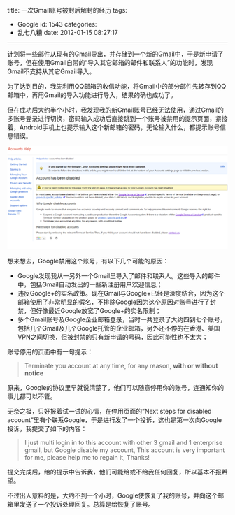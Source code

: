 title: 一次Gmail账号被封后解封的经历
tags:
  - Google
id: 1543
categories:
  - 乱七八糟
date: 2012-01-15 08:27:17
---

计划将一些邮件从现有的Gmail导出，并存储到一个新的Gmail中，于是新申请了账号，但在使用Gmail自带的“导入其它邮箱的邮件和联系人”的功能时，发现Gmail不支持从其它Gmail导入。

为了达到目的，我先利用QQ邮箱的收信功能，将Gmail中的部分邮件先转存到QQ邮箱中，再用Gmail的导入功能进行导入，结果的确也成功了。

但在成功后大约半个小时，我发现我的新Gmail账号已经无法使用，通过Gmail的多账号登录进行切换，密码输入成功后直接跳到一个账号被禁用的提示页面，紧接着，Android手机上也提示输入这个新邮箱的密码，无论输入什么，都提示账号信息错误。

[![](/upfile/2012/01/Gmail_disabled.png "Gmail Account Disabled By Google")](/upfile/2012/01/Gmail_disabled.png)

<!--more-->

想来想去，Google禁用这个账号，有以下几个可能的原因：

*   Google发现我从一另外一个Gmail里导入了邮件和联系人。这些导入的邮件中，包括Gmail自动发出的一些新注册用户欢迎信息；
*   违反Google+的实名政策。现在Gmail与Google+已经是深度结合，因为这个邮箱使用了非常明显的假名，不排除Google因为这个原因对账号进行了封禁，但好像最近Google放宽了Google+的实名限制；
*   多个Gmail账号及Google企业邮箱登录，当时一共登录了大约四到七个账号，包括几个Gmail及几个Google托管的企业邮箱，另外还不停的在香港、美国VPN之间切换，但被封禁的只有新申请的号码，因此可能性也不太大；

账号停用的页面中有一句提示：

> Terminate you account at any time, for any reason, **with or without notice**

原来，Google的协议里早就说清楚了，他们可以随意停用你的账号，连通知你的事儿都可以不管。

无奈之极，只好报着试一试的心情，在停用页面的“Next steps for disabled account”里有个联系Google，于是进行发了一个投诉，这也是第一次向Google投诉，我提交了如下的内容：

> I just multi login in to this account with other 3 gmail and 1 enterprise gmail, but Google disable my account, This account is very important for me, please help me to regain it, Thanks!

提交完成后，给的提示中告诉我，他们可能给或不给我任何回复，所以基本不报希望。

不过出人意料的是，大约不到一个小时，Google使恢复了我的账号，并向这个邮箱里发送了一个投诉处理回复。总算是给恢复了账号。